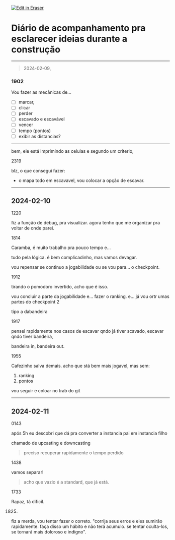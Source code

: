<p><a target="_blank" href="https://app.eraser.io/workspace/39N9EaMfzypA4hiNoDwB" id="edit-in-eraser-github-link"><img alt="Edit in Eraser" src="https://firebasestorage.googleapis.com/v0/b/second-petal-295822.appspot.com/o/images%2Fgithub%2FOpen%20in%20Eraser.svg?alt=media&amp;token=968381c8-a7e7-472a-8ed6-4a6626da5501"></a></p>

# Diário de acompanhamento pra esclarecer ideias durante a construção
---

> 2024-02-09, 

### 1902
Vou fazer as mecânicas de...

- [ ] marcar,
- [ ] clicar
- [ ] perder
- [ ] escavado e escavável
- [ ] vencer
- [ ] tempo (pontos)
- [ ] exibir as distancias?
---

bem, ele está imprimindo as celulas e segundo um criterio, 



2319

blz, o que consegui fazer:

- o mapa todo em escavavel, vou colocar a opção de escavar.
---

## 2024-02-10
1220

fiz a função de debug, pra visualizar. agora tenho que me organizar pra voltar de onde parei.

1814

Caramba, é muito trabalho pra pouco tempo e...

tudo pela lógica. é bem complicadinho, mas vamos devagar.



vou repensar se continuo a jogabilidade ou se vou para... o checkpoint.

1912

tirando o pomodoro invertido, acho que é isso.

vou concluir a parte da jogabilidade e... fazer o ranking. e... já vou ortr umas partes do checkpoint 2

tipo a dabandeira

1917

pensei rapidamente nos casos de escavar qndo já tiver scavado, escavar qndo tiver bandeira, 

bandeira in, bandeira out.

1955

Cafezinho salva demais. acho que stá bem mais jogavel, mas sem:

1. ranking
2. pontos


vou seguir e coloar no trab do git

---

## 2024-02-11
0143

após 5h eu descobri que dá pra converter a instancia pai em instancia filho

chamado de upcasting e downcasting

> preciso recuperar rapidamente o tempo perdido

1438

vamos separar!

> acho que vazio é a standard, que já está.

1733

Rapaz, tá dificil.

1825.

fiz a merda, vou tentar fazer o correto. "corrija seus erros e eles sumirão rapidamente. faça disso um hábito e não terá acumulo. se tentar oculta-los, se tornará mais doloroso e indigno".


<!--- Eraser file: https://app.eraser.io/workspace/39N9EaMfzypA4hiNoDwB --->